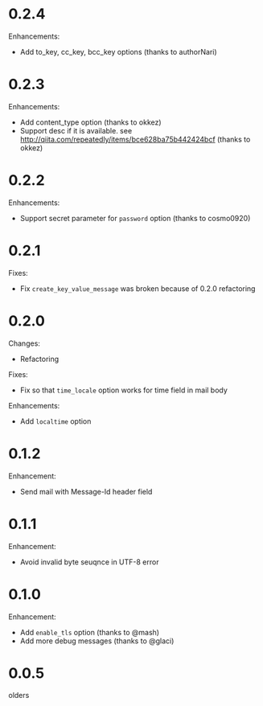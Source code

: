 # 0.2.4

Enhancements:

* Add to_key, cc_key, bcc_key options (thanks to authorNari)

# 0.2.3

Enhancements:

* Add content_type option (thanks to okkez)
* Support desc if it is available. see http://qiita.com/repeatedly/items/bce628ba75b442424bcf (thanks to okkez)

# 0.2.2

Enhancements:

* Support secret parameter for `password` option (thanks to cosmo0920)

# 0.2.1

Fixes:

* Fix `create_key_value_message` was broken because of 0.2.0 refactoring

# 0.2.0

Changes:

* Refactoring

Fixes:

* Fix so that `time_locale` option works for time field in mail body

Enhancements:

* Add `localtime` option

# 0.1.2

Enhancement:

* Send mail with Message-Id header field

# 0.1.1

Enhancement:

* Avoid invalid byte seuqnce in UTF-8 error

# 0.1.0

Enhancement:

* Add `enable_tls` option (thanks to @mash)
* Add more debug messages (thanks to @glaci)

# 0.0.5

olders
